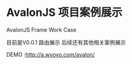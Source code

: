 AvalonJS  项目案例展示
==========

AvalonJS Frame Work Case

目前是V0.0.1 路由展示 后续还有其他相关案例展示

DEMO :http://a.wvovo.com/avalon/
